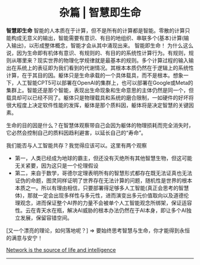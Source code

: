 <center> <h1>杂篇 | 智慧即生命</h1> </center>

**智慧即生命**
智能的人本质在于计算，但不是所有的计算都是智能。零散的计算只能构成无意义的输出，智能需要有意识、有目的地组织、串联多个(基本)计算(输入输出)，以形成整体概念，智能才会从其中涌现出来。
智能即生命！
为什么这么说，因为生命即有机体有意识、有规则的、有目的的系统性计算行为。有规则，规则从哪里来？现实世界的物理化学规律就是最基本的规则。多个计算过程的输入输出在系统上的表征即为我们看到的代谢情况。其根本本质仍然在于逻辑上的系统性计算，在于其目的因。躯体只是生命承载的一个具体载具，而不是根本。想象一下，人工智能CPT5可以部署在OpenAI的集群上，也可以部署在Google或Meta的集群上。智能还是那个智能，表现出生命现象和生命意思的主体仍然是同一个，但载具却可以已经不同了。躯体只是物理载具和系统的磨合限制，一如硬件的好坏将很大程度上决定软件性能的发挥，躯体是那个质料因，躯体将是决定智慧的关键因素。

生命的目的因是什么？在智慧体观察带自己会因为躯体的物理损耗而完全消失时，它必然会控制自己的质料因趋利避害，以延长自己的“寿命”。

我们能否与人工智能共存？我觉得应该可以。这里有两个观察
- 第一，人类已经成为地球的霸主，但还没有灭绝所有其他智慧生物，但这可能无关紧要，因为这只是一个伦理假设
- 第二，来自于数学，哥德尔定理表明所有的智慧形式都存在既无法证真也无法证伪的命题，图灵同样证明了世界存在无法计算的问题，随机性是世界的根本本质之一。所以有理由相信，只要部署得足够多人工智能(真正会思考的智慧体)，那就一定会出现多样性与多元性，进而演变出多元价值取向以及道德伦理观念，进而保证整个AI界的力量不会被单个人工智能观念所绑架，保证适容性。云在青天水在瓶，解决AI威胁的根本办法仍然在于AI本身，即让多个AI独立发展，保留容错空间。

[又一个漂亮的理论，如何落地呢？] => 要始终思考智慧与生命，你才能得到永恒的满意与安宁！

[Network is the source of life and intelligence](https://github.com/fengshenyuan/me.ziyeji/blob/main/.materials/images/thinking%20about%20information,%20computing%20and%20intelligence.png?raw=true)

****
